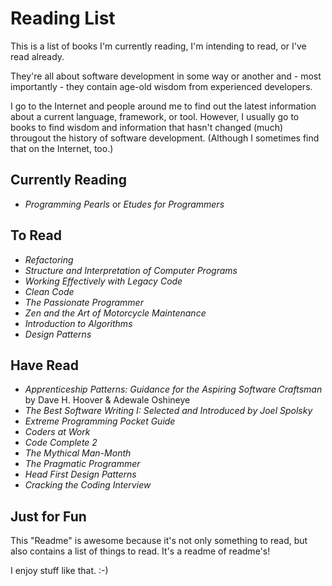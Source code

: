 # Reading List
This is a list of books I'm currently reading, I'm intending to read, or I've read already.

They're all about software development in some way or another and - most importantly - they 
contain age-old wisdom from experienced developers.

I go to the Internet and people around me to find out the latest information about a current 
language, framework, or tool. However, I usually go to books to find wisdom and information that hasn't 
changed (much) througout the history of software development. (Although I sometimes find that on the Internet, too.)

## Currently Reading
- *Programming Pearls* or *Etudes for Programmers*

## To Read
- *Refactoring*
- *Structure and Interpretation of Computer Programs*
- *Working Effectively with Legacy Code*
- *Clean Code*
- *The Passionate Programmer*
- *Zen and the Art of Motorcycle Maintenance*
- *Introduction to Algorithms*
- *Design Patterns*

## Have Read
- *Apprenticeship Patterns: Guidance for the Aspiring Software Craftsman* by Dave H. Hoover & Adewale Oshineye
- *The Best Software Writing I: Selected and Introduced by Joel Spolsky*
- *Extreme Programming Pocket Guide*
- *Coders at Work*
- *Code Complete 2*
- *The Mythical Man-Month*
- *The Pragmatic Programmer*
- *Head First Design Patterns*
- *Cracking the Coding Interview*

## Just for Fun
This "Readme" is awesome because it's not only something to read, 
but also contains a list of things to read. It's a readme of readme's!

I enjoy stuff like that. :-)
